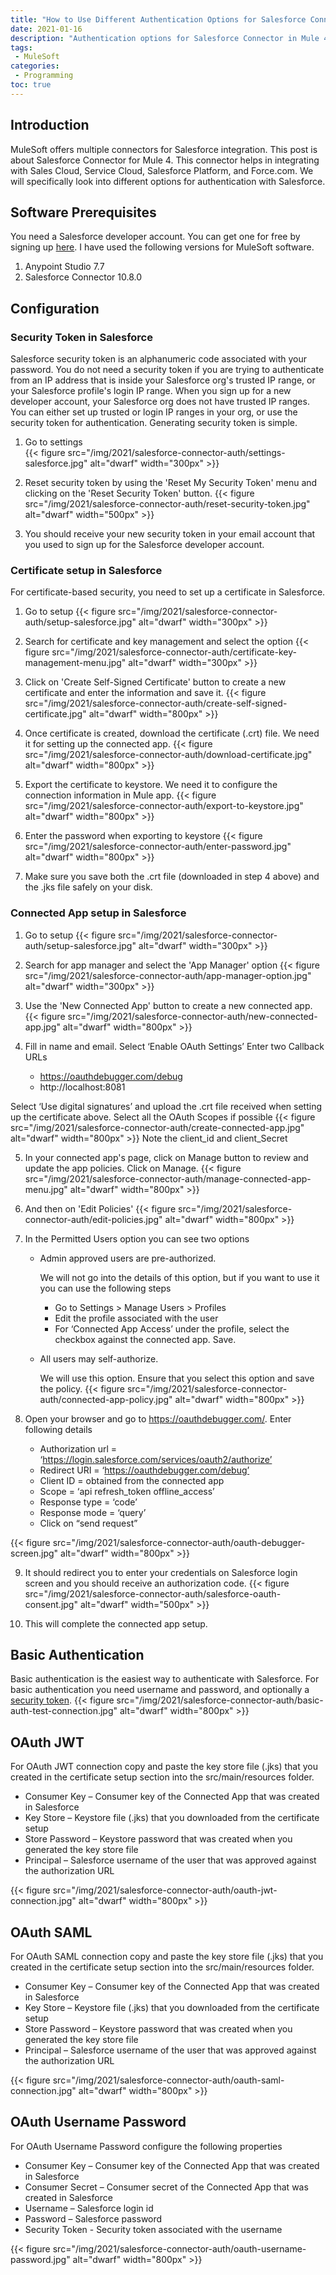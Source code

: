 ```yaml
---
title: "How to Use Different Authentication Options for Salesforce Connector in Mule 4"
date: 2021-01-16
description: "Authentication options for Salesforce Connector in Mule 4"
tags:
 - MuleSoft
categories:
 - Programming
toc: true
---
```

## Introduction
MuleSoft offers multiple connectors for Salesforce integration. This post is about Salesforce Connector for Mule 4. This connector helps in integrating with Sales Cloud, Service Cloud, Salesforce Platform, and Force.com. We will specifically look into different options for authentication with Salesforce.

## Software Prerequisites 
You need a Salesforce developer account. You can get one for free by signing up [here](https://developer.salesforce.com/signup). I have used the following versions for MuleSoft software.
1. Anypoint Studio 7.7
2. Salesforce Connector 10.8.0
## Configuration
### Security Token in Salesforce
Salesforce security token is an alphanumeric code associated with your password. You do not need a security token if you are trying to authenticate from an IP address that is inside your Salesforce org's trusted IP range, or your Salesforce profile's login IP range. When you sign up for a new developer account, your Salesforce org does not have trusted IP ranges. You can either set up trusted or login IP ranges in your org, or use the security token for authentication. Generating security token is simple. 
1. Go to settings  
{{< figure src="/img/2021/salesforce-connector-auth/settings-salesforce.jpg" alt="dwarf" width="300px" >}}

2. Reset security token by using the 'Reset My Security Token' menu and clicking on the 'Reset Security Token' button. 
{{< figure src="/img/2021/salesforce-connector-auth/reset-security-token.jpg" alt="dwarf" width="500px" >}}

3. You should receive your new security token in your email account that you used to sign up for the Salesforce developer account. 
### Certificate setup in Salesforce
For certificate-based security, you need to set up a certificate in Salesforce.
1. Go to setup 
{{< figure src="/img/2021/salesforce-connector-auth/setup-salesforce.jpg" alt="dwarf" width="300px" >}}

2. Search for certificate and key management and select the option
{{< figure src="/img/2021/salesforce-connector-auth/certificate-key-management-menu.jpg" alt="dwarf" width="300px" >}}

3. Click on 'Create Self-Signed Certificate' button to create a new certificate and enter the information and save it.
{{< figure src="/img/2021/salesforce-connector-auth/create-self-signed-certificate.jpg" alt="dwarf" width="800px" >}}

4. Once certificate is created, download the certificate (.crt) file. We need it for setting up the connected app.
{{< figure src="/img/2021/salesforce-connector-auth/download-certificate.jpg" alt="dwarf" width="800px" >}}

5. Export the certificate to keystore. We need it to configure the connection information in Mule app.
{{< figure src="/img/2021/salesforce-connector-auth/export-to-keystore.jpg" alt="dwarf" width="800px" >}}

6. Enter the password when exporting to keystore
{{< figure src="/img/2021/salesforce-connector-auth/enter-password.jpg" alt="dwarf" width="800px" >}}

7. Make sure you save both the .crt file (downloaded in step 4 above) and the .jks file safely on your disk.

### Connected App setup in Salesforce
1. Go to setup 
{{< figure src="/img/2021/salesforce-connector-auth/setup-salesforce.jpg" alt="dwarf" width="300px" >}}

2. Search for app manager and select the 'App Manager' option
{{< figure src="/img/2021/salesforce-connector-auth/app-manager-option.jpg" alt="dwarf" width="300px" >}}

3. Use the 'New Connected App' button to create a new connected app.
{{< figure src="/img/2021/salesforce-connector-auth/new-connected-app.jpg" alt="dwarf" width="800px" >}}

4. Fill in name and email. Select ‘Enable OAuth Settings’ Enter two Callback URLs 

    - https://oauthdebugger.com/debug
    - http://localhost:8081
    
Select ‘Use digital signatures’ and upload the .crt file received when setting up the certificate above.
Select all the OAuth Scopes if possible
{{< figure src="/img/2021/salesforce-connector-auth/create-connected-app.jpg" alt="dwarf" width="800px" >}}
Note the client_id and client_Secret

5. In your connected app's page, click on Manage button to review and update the app policies. Click on Manage.
{{< figure src="/img/2021/salesforce-connector-auth/manage-connected-app-menu.jpg" alt="dwarf" width="800px" >}}

6. And then on 'Edit Policies'
{{< figure src="/img/2021/salesforce-connector-auth/edit-policies.jpg" alt="dwarf" width="800px" >}}

7. In the Permitted Users option you can see two options
      
    - Admin approved users are pre-authorized.

      We will not go into the details of this option, but if you want to use it you can use the following steps        
      - Go to Settings > Manage Users > Profiles
      - Edit the profile associated with the user
      - For ‘Connected App Access’ under the profile, select the checkbox against the connected app. Save.

    - All users may self-authorize.

      We will use this option. Ensure that you select this option and save the policy.
      {{< figure src="/img/2021/salesforce-connector-auth/connected-app-policy.jpg" alt="dwarf" width="800px" >}}
8. Open your browser and go to https://oauthdebugger.com/. Enter following details

   - Authorization url = ‘https://login.salesforce.com/services/oauth2/authorize’
   - Redirect URI = ‘https://oauthdebugger.com/debug’
   - Client ID = obtained from the connected app
   - Scope = ‘api refresh_token offline_access’ 
   - Response type = ‘code’
   - Response mode = ‘query’
   - Click on “send request”

{{< figure src="/img/2021/salesforce-connector-auth/oauth-debugger-screen.jpg" alt="dwarf" width="800px" >}}   

9. It should redirect you to enter your credentials on Salesforce login screen and you should receive an authorization code. 
{{< figure src="/img/2021/salesforce-connector-auth/salesforce-oauth-consent.jpg" alt="dwarf" width="500px" >}}

10. This will complete the connected app setup.

## Basic Authentication
Basic authentication is the easiest way to authenticate with Salesforce. For basic authentication you need username and password, and optionally a [security token](#configuration).
{{< figure src="/img/2021/salesforce-connector-auth/basic-auth-test-connection.jpg" alt="dwarf" width="800px" >}}   

## OAuth JWT
For OAuth JWT connection copy and paste the key store file (.jks) that you created in the certificate setup section into the src/main/resources folder. 

- Consumer Key – Consumer key of the Connected App that was created in Salesforce
- Key Store – Keystore file (.jks) that you downloaded from the certificate setup
- Store Password – Keystore password that was created when you generated the key store file
- Principal – Salesforce username of the user that was approved against the authorization URL

{{< figure src="/img/2021/salesforce-connector-auth/oauth-jwt-connection.jpg" alt="dwarf" width="800px" >}}


## OAuth SAML
For OAuth SAML connection copy and paste the key store file (.jks) that you created in the certificate setup section into the src/main/resources folder. 

- Consumer Key – Consumer key of the Connected App that was created in Salesforce
- Key Store – Keystore file (.jks) that you downloaded from the certificate setup
- Store Password – Keystore password that was created when you generated the key store file
- Principal – Salesforce username of the user that was approved against the authorization URL

{{< figure src="/img/2021/salesforce-connector-auth/oauth-saml-connection.jpg" alt="dwarf" width="800px" >}}


## OAuth Username Password
For OAuth Username Password configure the following properties

- Consumer Key – Consumer key of the Connected App that was created in Salesforce
- Consumer Secret – Consumer secret of the Connected App that was created in Salesforce
- Username – Salesforce login id
- Password – Salesforce password
- Security Token - Security token associated with the username

{{< figure src="/img/2021/salesforce-connector-auth/oauth-username-password.jpg" alt="dwarf" width="800px" >}}